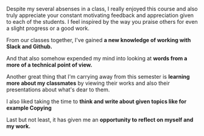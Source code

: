 Despite my several absenses in a class, I really enjoyed this course and also truly appreciate your constant motivating feedback and appreciation given to each of the students. I feel inspired by the way you praise others for even a slight progress or a good work.

From our classes together, I've gained **a new knowledge of working with Slack and Github.**

And that also somehow expended my mind into looking at **words from a more of a technical point of view.**

Another great thing that I'm carrying away from this semester is **learning more about my classmates** by viewing their works and also their presentations about what's dear to them. 

I also liked taking the time to **think and write about given topics like for example Copying**

Last but not least, it has given me an **opportunity to reflect on myself and my work.**


